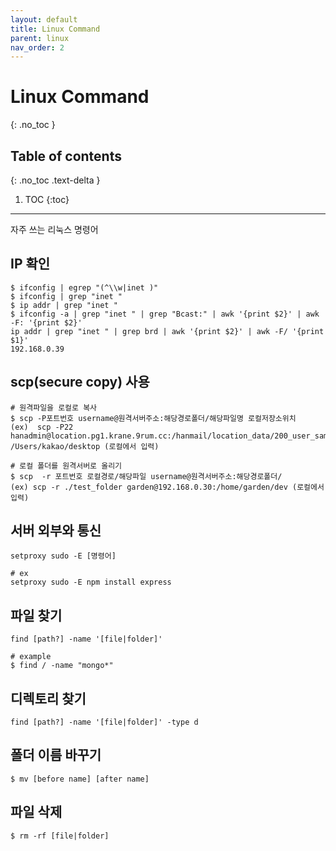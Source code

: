 ```yaml
---
layout: default
title: Linux Command
parent: linux
nav_order: 2
---
```


# Linux Command
{: .no_toc }

## Table of contents
{: .no_toc .text-delta }

1. TOC
{:toc}

---

자주 쓰는 리눅스 명령어

## IP 확인

```shell
$ ifconfig | egrep "(^\\w|inet )"
$ ifconfig | grep "inet "
$ ip addr | grep "inet "
$ ifconfig -a | grep "inet " | grep "Bcast:" | awk '{print $2}' | awk -F: '{print $2}'
ip addr | grep "inet " | grep brd | awk '{print $2}' | awk -F/ '{print $1}'
192.168.0.39
```

## scp(secure copy) 사용

```shell
# 원격파일을 로컬로 복사
$ scp -P포트번호 username@원격서버주소:해당경로폴더/해당파일명 로컬저장소위치
(ex)  scp -P22 hanadmin@location.pg1.krane.9rum.cc:/hanmail/location_data/200_user_sample_20190429.dat /Users/kakao/desktop (로컬에서 입력)

# 로컬 폴더를 원격서버로 올리기
$ scp  -r 포트번호 로컬경로/해당파일 username@원격서버주소:해당경로폴더/
(ex) scp -r ./test_folder garden@192.168.0.30:/home/garden/dev (로컬에서 입력)
```

## 서버 외부와 통신
```shell
setproxy sudo -E [명령어]

# ex
setproxy sudo -E npm install express
```

## 파일 찾기

```shell
find [path?] -name '[file|folder]'

# example
$ find / -name "mongo*"
```

## 디렉토리 찾기
```shell
find [path?] -name '[file|folder]' -type d
```

## 폴더 이름 바꾸기

```shell
$ mv [before name] [after name]
```

## 파일 삭제
```shell
$ rm -rf [file|folder]
```